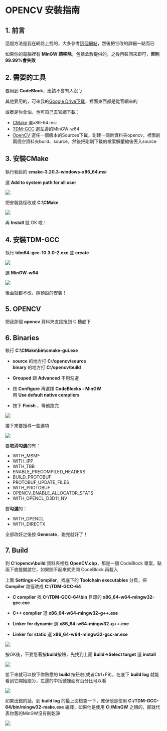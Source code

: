 # OPENCV 安裝指南

## 1. 前言

這個方法是我在網路上找的，大多參考[這個網站](https://medium.com/@sourabhjigjinni/install-opencv-4-0-0-for-c-windows-7-10-code-blocks-tdm-gcc-64-dff65addf162)，然後把它改的詳細一點而已

如果你的電腦裡有 **MinGW 請移除**，包括孟駿提供的，之後再裝回來即可，**否則99.99%會失敗**

## 2. 需要的工具

要用到 **CodeBlock**，應該不會有人沒ㄅ

其他要用的，可來我的[Google Drive下載](https://drive.google.com/file/d/1aLryH8sqTeMiGuKjUB-BDm1s3Jm3RAgc/view?usp=sharing)，裡面東西都是從官網來的  

或者是你會怕，也可自己去官網下載：
- [CMake](https://cmake.org/download/) 選x86-64.msi
- [TDM-GCC](https://jmeubank.github.io/tdm-gcc/) 選左邊的MinGW-w64
- [OpenCV](https://opencv.org/releases/) 選任一個版本的Sources下載。創建一個新資料夾opencv，裡面創兩個空資料夾build、source，然後把剛剛下載的檔案解壓縮後丟入source

## 3. 安裝CMake

執行我給的 **cmake-3.20.3-windows-x86_64.msi**

選 **Add to system path for all user**

![](img/cmake02.png)

把安裝路徑改成 **C:\CMake**

![](img/cmake03.png)

再 **Install** 就 OK 啦！

## 4. 安裝TDM-GCC
執行 **tdm64-gcc-10.3.0-2.exe**  並 **create**

![](img/tdm01.png)

選 **MinGW-w64**

![](img/tdm02.png)

後面就都不改，照預設的安裝！

## 5. OPENCV
把我那個 **opencv** 資料夾直接拖到 C 槽底下

## 6. Binaries
執行 **C:\CMake\bin\cmake-gui.exe**

- **source** 的地方打 **C:/opencv/source**  
**binary** 的地方打 **C:/opencv/build**  

- **Grouped** 跟 **Advanced** 不用勾選  

- 按 **Configure** 再選擇 **CodeBlocks - MinGW**  
用 **Use default native compilers**

- 按下 **Finish** ，等他跑完

![](img/bin01.png)

接下來要搜尋一些選項

![](img/bin02.png)

要**取消勾選**的有：
- WITH_MSMF
- WITH_IPP
- WITH_TBB
- ENABLE_PRECOMPILED_HEADERS
- BUILD_PROTOBUF
- PROTOBUF_UPDATE_FILES
- WITH_PROTOBUF
- OPENCV_ENABLE_ALLOCATOR_STATS
- WITH_OPENCL_D3D11_NV

要**勾選**的：
- WITH_OPENCL
- WITH_DIRECTX

全部改好之後按 **Generate**，跑完就好了！

## 7. Build
到 **C:\opencv\build** 資料夾裡找 **OpenCV.cbp**，那是一個 CodeBlock 專案，點兩下直接開啟它，如果開不起來就先開 CodeBlock 再載入

上面 **Settings->Compiler**，找底下的 **Toolchain executables** 分頁，把 **Compiler** 路徑改成 **C:\TDM-GCC-64**
- **C compiler** 找 **C:\TDM-GCC-64\bin** 目錄的 **x86_64-w64-mingw32-gcc.exe**

- **C++ complier** 選 **x86_64-w64-mingw32-g++.exe**

- **Linker for dynamic** 選 **x86_64-w64-mingw32-g++.exe**

- **Linker for static** 選 **x86_64-w64-mingw32-gcc-ar.exe**

![](img/build01.png)

按OK後，不要急著按**build**按鈕，先找到上面 **Build->Select target** 選 **install**

![](img/build02.png)

接下來就可以按下你熟悉的 **build** 按鈕啦(或者Ctrl+F9)，在底下 **build log** 就能看到它開始跑ㄌ，左邊的中括號裡面有百分比可以看

![](img/build03.png)

如果出錯的話，到 **build log** 的最上面檢查一下，確保他是使用 **C:/TDM-GCC-64/bin/mingw32-make.exe** 編譯，如果他是使用 **C:/MinGW** 之類的，那就代表你舊的MinGW沒有刪乾淨

![](img/build04.png)